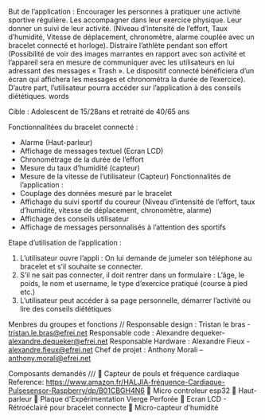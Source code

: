 

But de l’application :
Encourager les personnes à pratiquer une activité sportive régulière. Les accompagner dans leur exercice physique. 
Leur donner un suivi de leur activité. (Niveau d’intensité de l’effort, Taux d’humidité, 
Vitesse de déplacement, chronomètre, alarme couplée avec un bracelet connecté et horloge). 
Distraire l’athlète pendant son effort (Possibilité de voir des images marrantes en rapport avec son activité et l’appareil sera en mesure
de communiquer avec les utilisateurs en lui adressant des messages « Trash ».  Le dispositif connecté bénéficiera d’un écran qui affichera
les messages et chronométra la durée de l’exercice). D’autre part, 
l’utilisateur pourra accéder sur l’application à des conseils diététiques.
words

Cible : 
Adolescent de 15/28ans et retraité de 40/65 ans

Fonctionnalitées du bracelet connecté :
-	Alarme (Haut-parleur)
-	Affichage de messages textuel (Ecran LCD)
-	Chronométrage de la durée de l’effort
-	Mesure du taux d’humidité (capteur)
-	Mesure de la vitesse de l’utilisateur (Capteur)
Fonctionnalités de l’application :
-	Couplage des données mesuré par le bracelet
-	Affichage du suivi sportif du coureur (Niveau d’intensité de l’effort, taux d’humidité, vitesse de déplacement, chronomètre, alarme)
-	Affichage des conseils utilisateur
-	Affichage de messages personnalisés à l’attention des sportifs

Etape d’utilisation de l’application :
1)	L’utilisateur ouvre l’appli : On lui demande de jumeler son téléphone au bracelet et s’il souhaite se connecter.
2)	S’il ne sait pas connecter, il doit rentrer dans un formulaire : 
L’âge, le poids, le nom et username, le type d’exercice pratiqué (course à pied etc.)
3)	L’utilisateur peut accéder à sa page personnelle, démarrer l’activité ou lire des conseils diététiques

Menbres du groupes et fonctions //
Responsable design : Tristan le bras - tristan.le.bras@efrei.net
Responsable code : Alexandre dequeker- alexandre.dequeker@efrei.net
Responsable Hardware : Alexandre Fieux - alexandre.fieux@efrei.net
Chef de projet : Anthony Morali – anthony.morali@efrei.net


Composants demandés ///
	Capteur de pouls et fréquence cardiaque
Reference: https://www.amazon.fr/HALJIA-fréquence-Cardiaque-Pulsesensor-Raspberry/dp/B01CBGH4N6
	Micro controleur esp32
	Haut-parleur 
	Plaque d'Expérimentation Vierge Perforée
	Ecran LCD  - Rétroéclairé pour bracelet connecte
	Micro-capteur d'humidité
